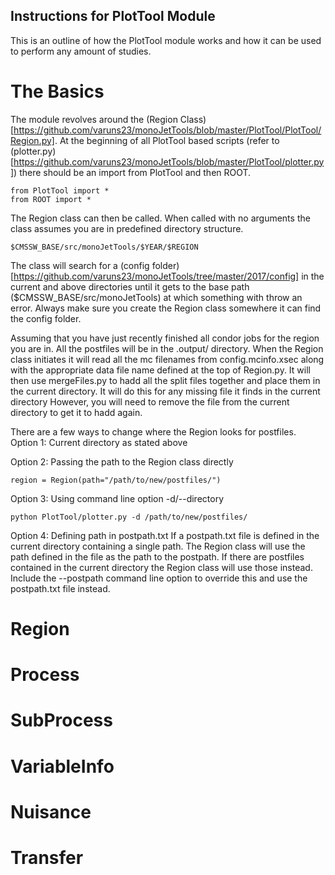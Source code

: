 ## Instructions for PlotTool Module

This is an outline of how the PlotTool module works and how it can be used to perform any amount of studies.

# The Basics

The module revolves around the (Region Class)[https://github.com/varuns23/monoJetTools/blob/master/PlotTool/PlotTool/Region.py]. At the beginning of all PlotTool based scripts (refer to (plotter.py)[https://github.com/varuns23/monoJetTools/blob/master/PlotTool/plotter.py]) there should be an import from PlotTool and then ROOT.
```
from PlotTool import *
from ROOT import *
```
The Region class can then be called. When called with no arguments the class assumes you are in predefined directory structure.
```
$CMSSW_BASE/src/monoJetTools/$YEAR/$REGION
```
The class will search for a (config folder)[https://github.com/varuns23/monoJetTools/tree/master/2017/config] in the current and above directories until it gets to the base path ($CMSSW_BASE/src/monoJetTools) at which something with throw an error.
Always make sure you create the Region class somewhere it can find the config folder.

Assuming that you have just recently finished all condor jobs for the region you are in. All the postfiles will be in the .output/ directory. When the Region class initiates it will read all the mc filenames from config.mcinfo.xsec along with the appropriate data file name defined at the top of Region.py. It will then use mergeFiles.py to hadd all the split files together and place them in the current directory. It will do this for any missing file it finds in the current directory However, you will need to remove the file from the current directory to get it to hadd again.

There are a few ways to change where the Region looks for postfiles.
Option 1: Current directory as stated above

Option 2: Passing the path to the Region class directly
```
region = Region(path="/path/to/new/postfiles/")
```
Option 3: Using command line option -d/--directory
```
python PlotTool/plotter.py -d /path/to/new/postfiles/
```
Option 4: Defining path in postpath.txt
If a postpath.txt file is defined in the current directory containing a single path. The Region class will use the path defined in the file as the path to the postpath. If there are postfiles contained in the current directory the Region class will use those instead. Include the --postpath command line option to override this and use the postpath.txt file instead.
       

# Region

# Process

# SubProcess

# VariableInfo

# Nuisance

# Transfer

